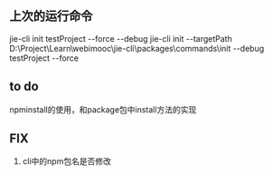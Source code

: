 ## 上次的运行命令

jie-cli init testProject --force --debug
jie-cli init --targetPath D:\Project\Learn\webimooc\jie-cli\packages\commands\init --debug testProject --force

## to do

npminstall的使用，和package包中install方法的实现


## FIX

1. cli中的npm包名是否修改  
